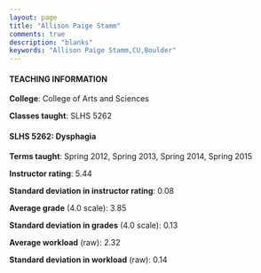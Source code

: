 ```yaml
---
layout: page
title: "Allison Paige Stamm" 
comments: true
description: "blanks"
keywords: "Allison Paige Stamm,CU,Boulder"
---
```

<head>
<script src="https://ajax.googleapis.com/ajax/libs/jquery/2.1.3/jquery.min.js"></script>
<script src="https://dl.dropboxusercontent.com/s/pc42nxpaw1ea4o9/highcharts.js?dl=0"></script>
<!-- <script src="../assets/js/highcharts.js"></script> -->
<style type="text/css">@font-face {
	font-family: "Bebas Neue";
	src: url(https://www.filehosting.org/file/details/544349/BebasNeue Regular.otf) format("opentype");
	}
	h1.Bebas { 
		font-family: "Bebas Neue", Verdana, Tahoma;
	}
</style>
</head>
	   
#### TEACHING INFORMATION

**College**: College of Arts and Sciences

**Classes taught**: SLHS 5262

#### SLHS 5262: Dysphagia

**Terms taught**: Spring 2012, Spring 2013, Spring 2014, Spring 2015

**Instructor rating**: 5.44

**Standard deviation in instructor rating**: 0.08

**Average grade** (4.0 scale): 3.85

**Standard deviation in grades** (4.0 scale): 0.13

**Average workload** (raw): 2.32

**Standard deviation in workload** (raw): 0.14

